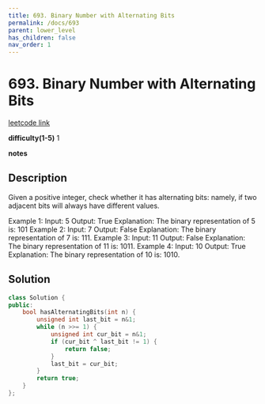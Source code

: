 ```yaml
---
title: 693. Binary Number with Alternating Bits
permalink: /docs/693
parent: lower_level
has_children: false
nav_order: 1
---
```

# 693. Binary Number with Alternating Bits
[leetcode link](https://leetcode.com/problems/binary-number-with-alternating-bits/)

**difficulty(1-5)** 
1

**notes**   


## Description
Given a positive integer, check whether it has alternating bits: namely, if two adjacent bits will always have different values.

Example 1:
Input: 5
Output: True
Explanation:
The binary representation of 5 is: 101
Example 2:
Input: 7
Output: False
Explanation:
The binary representation of 7 is: 111.
Example 3:
Input: 11
Output: False
Explanation:
The binary representation of 11 is: 1011.
Example 4:
Input: 10
Output: True
Explanation:
The binary representation of 10 is: 1010.


## Solution
```c++
class Solution {
public:
    bool hasAlternatingBits(int n) {
        unsigned int last_bit = n&1;
        while (n >>= 1) {
            unsigned int cur_bit = n&1;
            if (cur_bit ^ last_bit != 1) {
                return false;
            }
            last_bit = cur_bit;
        }
        return true;
    }
};
```

<!-- 
Default label
{: .label }

Blue label
{: .label .label-blue }

Stable
{: .label .label-green }

New release
{: .label .label-purple }

Coming soon
{: .label .label-yellow }

Deprecated
{: .label .label-red } -->
